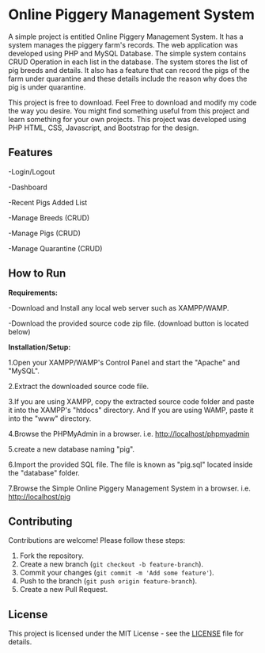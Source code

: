 # Online Piggery Management System

A simple project is entitled Online Piggery Management System. It has a system manages the piggery farm's records. The web application was developed using PHP and MySQL Database. The simple system contains CRUD Operation in each list in the database. The system stores the list of pig breeds and details. It also has a feature that can record the pigs of the farm under quarantine and these details include the reason why does the pig is under quarantine.

This project is free to download. Feel Free to download and modify my code the way you desire. You might find something useful from this project and learn something for your own projects. This project was developed using PHP HTML, CSS, Javascript, and Bootstrap for the design.

## Features

-Login/Logout

-Dashboard

-Recent Pigs Added List

-Manage Breeds (CRUD)

-Manage Pigs (CRUD)

-Manage Quarantine (CRUD)

## How to Run

**Requirements:**

-Download and Install any local web server such as XAMPP/WAMP.

-Download the provided source code zip file. (download button is located below)

**Installation/Setup:**

1.Open your XAMPP/WAMP's Control Panel and start the "Apache" and "MySQL".

2.Extract the downloaded source code file.

3.If you are using XAMPP, copy the extracted source code folder and paste it into the XAMPP's "htdocs" directory. And If you are using WAMP, paste it into the "www" directory.

4.Browse the PHPMyAdmin in a browser. i.e. <http://localhost/phpmyadmin>

5.create a new database naming "pig".

6.Import the provided SQL file. The file is known as "pig.sql"
located inside the "database" folder.

7.Browse the Simple Online Piggery Management System in a browser. i.e. <http://localhost/pig>

## Contributing

Contributions are welcome! Please follow these steps:

1. Fork the repository.
2. Create a new branch (`git checkout -b feature-branch`).
3. Commit your changes (`git commit -m 'Add some feature'`).
4. Push to the branch (`git push origin feature-branch`).
5. Create a new Pull Request.

## License

This project is licensed under the MIT License - see the [LICENSE](LICENSE) file for details.
